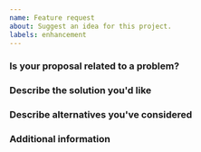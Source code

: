 ```yaml
---
name: Feature request
about: Suggest an idea for this project.
labels: enhancement
---
```


### Is your proposal related to a problem?

<!--
  Provide a clear and concise description of what the problem is.
-->

### Describe the solution you'd like

<!--
  Provide a clear and concise description of what you want to happen.
-->

### Describe alternatives you've considered

<!--
  Let us know about other solutions you've tried or researched.
-->

### Additional information

<!--
  Is there anything else you can add about the proposal?
  You might want to link to related issues here, if you haven't already.
-->
